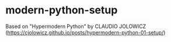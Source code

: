 # modern-python-setup
Based on "Hypermodern Python" by CLAUDIO JOLOWICZ (https://cjolowicz.github.io/posts/hypermodern-python-01-setup/)
